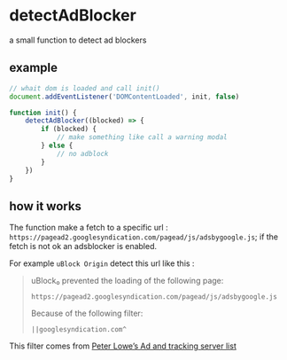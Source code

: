 # detectAdBlocker
a small function to detect ad blockers

## example 

```js
// whait dom is loaded and call init()
document.addEventListener('DOMContentLoaded', init, false)

function init() {
    detectAdBlocker((blocked) => {
        if (blocked) {
            // make something like call a warning modal
        } else {
            // no adblock 
        }
    })
}
```

## how it works

The function make a fetch to a specific url : ``https://pagead2.googlesyndication.com/pagead/js/adsbygoogle.js``; if the fetch is not ok an adsblocker is enabled.

For example ``uBlock Origin`` detect this url like this : 

>uBlock₀ prevented the loading of the following page:
>
>``https://pagead2.googlesyndication.com/pagead/js/adsbygoogle.js``
>
>Because of the following filter:
>
>``||googlesyndication.com^``

This filter comes from [Peter Lowe’s Ad and tracking server list](https://pgl.yoyo.org/adservers/)
